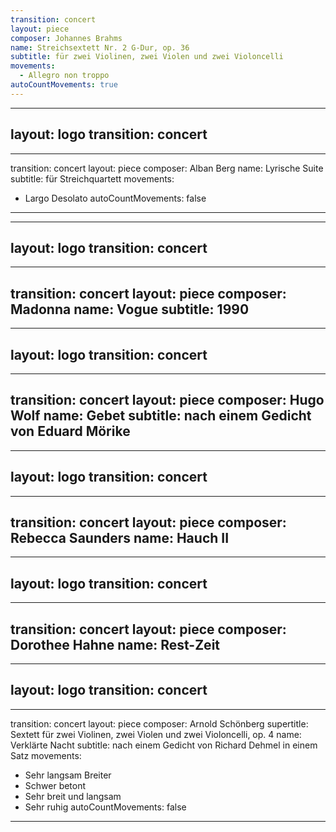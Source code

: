 ```yaml
---
transition: concert
layout: piece
composer: Johannes Brahms
name: Streichsextett Nr. 2 G-Dur, op. 36
subtitle: für zwei Violinen, zwei Violen und zwei Violoncelli
movements:
  - Allegro non troppo
autoCountMovements: true
---
```

---
layout: logo
transition: concert
---
---
transition: concert
layout: piece
composer: Alban Berg
name: Lyrische Suite
subtitle: für Streichquartett
movements:
  - Largo Desolato
autoCountMovements: false
---
---
layout: logo
transition: concert
---
---
transition: concert
layout: piece
composer: Madonna
name: Vogue
subtitle: 1990
---
---
layout: logo
transition: concert
---
---
transition: concert
layout: piece
composer: Hugo Wolf
name: Gebet
subtitle: nach einem Gedicht von Eduard Mörike
---
---
layout: logo
transition: concert
---
---
transition: concert
layout: piece
composer: Rebecca Saunders
name: Hauch II
---
---
layout: logo
transition: concert
---
---
transition: concert
layout: piece
composer: Dorothee Hahne
name: Rest-Zeit
---
---
layout: logo
transition: concert
---
---
transition: concert
layout: piece
composer: Arnold Schönberg
supertitle: Sextett für zwei Violinen, zwei Violen und zwei Violoncelli, op. 4
name: Verklärte Nacht
subtitle: nach einem Gedicht von Richard Dehmel in einem Satz
movements:
  - Sehr langsam Breiter
  - Schwer betont
  - Sehr breit und langsam
  - Sehr ruhig
autoCountMovements: false
---